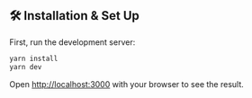 ## 🛠 Installation & Set Up

First, run the development server:

```bash
yarn install
yarn dev
```

Open [http://localhost:3000](http://localhost:3000) with your browser to see the result.
